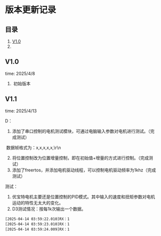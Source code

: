 # 版本更新记录

## 目录

1. [ V1.0 ](##V1.0)
2. 

## V1.0

time: 2025/4/8

1. ​	初始版本

## V1.1

time: 2025/4/13

D：

1. 添加了串口控制的电机测试模块，可通过电脑输入参数对电机进行测试。（完成测试）

​		数据帧格式为：x,x,x,x,x,\r\n

2. 将位置控制改为位置增量控制，即在初始值+增量的方式进行控制。（完成测试）
3. 添加了freertos，并添加电机驱动线程，可以控制电机驱动频率为1khz（完成测试）

测试：

1. 优宝特电机主要还是位置控制的PID模式。其中输入的速度和扭矩参数对电机运动的特性无太大的变化。
2. D3测试情况：按每1k次输出一个数据。

```
[2025-04-14 03:59:22.010]RX：1
[2025-04-14 03:59:23.010]RX：1
[2025-04-14 03:59:24.009]RX：1
```



  



